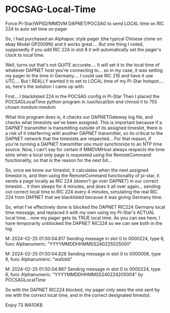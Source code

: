 # POCSAG-Local-Time
Force Pi-Star/WPSD/MMDVM DAPNET/POCSAG to send LOCAL time on RIC 224 to auto set time on pager

So, I had purchased an Alphapoc style pager (the typical Chinese clone on ebay Model GP2009N)
and it works great.... But one thing I noted, supposedly if you add RIC 224 in slot 8 it will automatically set the pager's clock to local time.

Well, turns out that's not QUITE accurate.... It will set it to the local time of whatever DAPNET host you're connecting to... so in my case, it was setting my pager to the time in Germany.... I could use RIC 216 and have it use UTC.... But I REALLY wanted it to set to LOCAL time of my Pi-Star hotspot.... so, here's the solution I came up with.

First... I blacklisted 224 in the POCSAG config in Pi-Star
Then I placed the POCSAGLocalTime python program in /usr/local/bin and chmod it to 755 chown mmdvm:mmdvm

What this program does is, it checks our DAPNETGateway log file, and checks what timeslots we've been assigned.  This is important because if a DAPNET transmitter is transmitting outside of its assigned timeslot, there is a risk of it interferring with another DAPNET transmitter, so its critical to the DAPNET network that the timeslots are respected... For that reason, if you're running a DAPNET transmitter you must synchronize to an NTP time source.  Now, I can't say for certain if MMDVMHost always respects the time slots when a local only page is requested using the RemoteCommand functionality, so that is the reason for the next bit...

So, once we know our timeslot, it calculates when the next assigned timeslot is, and then using the RemoteCommand functionality of pi-star, it sends a page locally as RIC 224 (doesn't go over DAPNET) in our correct timeslot... it then sleeps for 4 minutes, and does it all over again... sending out correct local time to RIC 224 every 4 minutes, simulating the real RIC 224 from DAPNET that we blacklisted because it was giving Germany time.

So, what I've effectively done is blocked the DAPNET RIC224 Germany local time message, and replaced it with my own using my Pi-Star's ACTUAL local time... 
now my pager gets its TRUE local time.   As you can see here, I have temporarily unblocked the DAPNET RIC224 so we can see both in the log.

M: 2024-02-25 01:50:04.817 Sending message in slot 0 to 0000224, type 6, func Alphanumeric: "YYYYMMDDHHMMSS240225025000"

M: 2024-02-25 01:50:04.828 Sending message in slot 0 to 0000008, type 6, func Alphanumeric: "wa1okb"

M: 2024-02-25 01:50:04.967 Sending message in slot 0 to 0000224, type 6, func Alphanumeric: "YYYYMMDDHHMMSS240224205004" by POCSAGLocalTime

So with the DAPNET RIC224 blocked, my pager only sees the one sent by me with the correct local time, and in the correct designated timeslot.



Enjoy
73
WA1OKB

